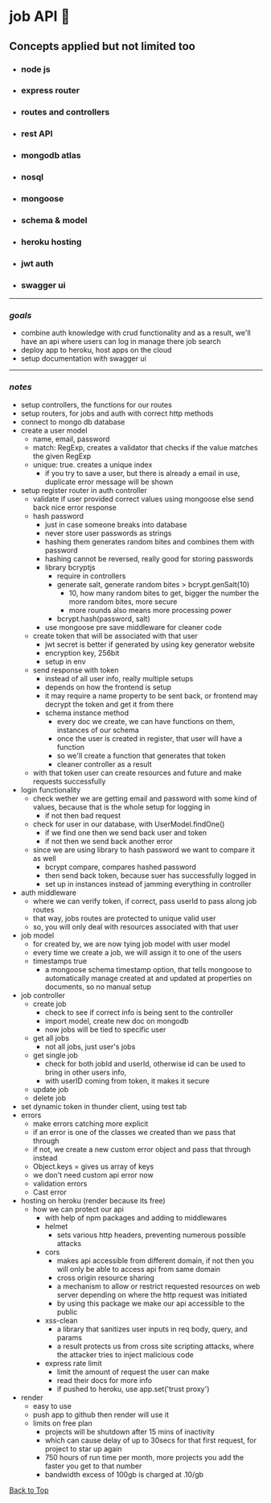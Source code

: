 <a name="custom_anchor_name"></a>

# job API :briefcase:

## Concepts applied but not limited too

- ### node js
- ### express router
- ### routes and controllers
- ### rest API
- ### mongodb atlas
- ### nosql
- ### mongoose
- ### schema & model
- ### heroku hosting
- ### jwt auth
- ### swagger ui

---

### _goals_

- combine auth knowledge with crud functionality and as a result, we'll have an api where users can log in manage there job search
- deploy app to heroku, host apps on the cloud
- setup documentation with swagger ui

---

### _notes_

- setup controllers, the functions for our routes
- setup routers, for jobs and auth with correct http methods
- connect to mongo db database
- create a user model
  - name, email, password
  - match: RegExp, creates a validator that checks if the value matches the given RegExp
  - unique: true. creates a unique index
    - if you try to save a user, but there is already a email in use, duplicate error message will be shown
- setup register router in auth controller
  - validate if user provided correct values using mongoose else send back nice error response
  - hash password
    - just in case someone breaks into database
    - never store user passwords as strings
    - hashing them generates random bites and combines them with password
    - hashing cannot be reversed, really good for storing passwords
    - library bcryptjs
      - require in controllers
      - generate salt, generate random bites > bcrypt.genSalt(10)
        - 10, how many random bites to get, bigger the number the more random bites, more secure
        - more rounds also means more processing power
      - bcrypt.hash(password, salt)
    - use mongoose pre save middleware for cleaner code
  - create token that will be associated with that user
    - jwt secret is better if generated by using key generator website
    - encryption key, 256bit
    - setup in env
  - send response with token
    - instead of all user info, really multiple setups
    - depends on how the frontend is setup
    - it may require a name property to be sent back, or frontend may decrypt the token and get it from there
    - schema instance method
      - every doc we create, we can have functions on them, instances of our schema
      - once the user is created in register, that user will have a function
      - so we'll create a function that generates that token
      - cleaner controller as a result
  - with that token user can create resources and future and make requests successfully
- login functionality
  - check wether we are getting email and password with some kind of values, because that is the whole setup for logging in
    - if not then bad request
  - check for user in our database, with UserModel.findOne()
    - if we find one then we send back user and token
    - if not then we send back another error
  - since we are using library to hash password we want to compare it as well
    - bcrypt compare, compares hashed password
    - then send back token, because suer has successfully logged in
    - set up in instances instead of jamming everything in controller
- auth middleware
  - where we can verify token, if correct, pass userId to pass along job routes
  - that way, jobs routes are protected to unique valid user
  - so, you will only deal with resources associated with that user
- job model
  - for created by, we are now tying job model with user model
  - every time we create a job, we will assign it to one of the users
  - timestamps true
    - a mongoose schema timestamp option, that tells mongoose to automatically manage created at and updated at properties on documents, so no manual setup
- job controller
  - create job
    - check to see if correct info is being sent to the controller
    - import model, create new doc on mongodb
    - now jobs will be tied to specific user
  - get all jobs
    - not all jobs, just user's jobs
  - get single job
    - check for both jobId and userId, otherwise id can be used to bring in other users info,
    - with userID coming from token, it makes it secure
  - update job
  - delete job
- set dynamic token in thunder client, using test tab
- errors
  - make errors catching more explicit
  - if an error is one of the classes we created than we pass that through
  - if not, we create a new custom error object and pass that through instead
  - Object.keys = gives us array of keys
  - we don't need custom api error now
  - validation errors
  - Cast error
- hosting on heroku (render because its free)
  - how we can protect our api
    - with help of npm packages and adding to middlewares
    - helmet
      - sets various http headers, preventing numerous possible attacks
    - cors
      - makes api accessible from different domain, if not then you will only be able to access api from same domain
      - cross origin resource sharing
      - a mechanism to allow or restrict requested resources on web server depending on where the http request was initiated
      - by using this package we make our api accessible to the public
    - xss-clean
      - a library that sanitizes user inputs in req body, query, and params
      - a result protects us from cross site scripting attacks, where the attacker tries to inject malicious code
    - express rate limit
      - limit the amount of request the user can make
      - read their docs for more info
      - if pushed to heroku, use app.set('trust proxy')
- render
  - easy to use
  - push app to github then render will use it
  - limits on free plan
    - projects will be shutdown after 15 mins of inactivity
    - which can cause delay of up to 30secs for that first request, for project to star up again
    - 750 hours of run time per month, more projects you add the faster you get to that number
    - bandwidth excess of 100gb is charged at .10/gb

[Back to Top](#custom_anchor_name)
